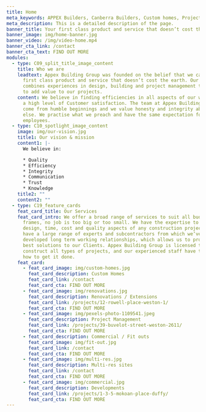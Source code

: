 ```yaml
---
title: Home
meta_keywords: APPEX Builders, Canberra Builders, Custom homes, Project Management.
meta_description: This is a detailed description of the page.
banner_title: Your first class product and service that doesn’t cost the earth.
banner_image: img/home-banner.jpg
banner_video: /img/video-home.mp4
banner_cta_link: /contact
banner_cta_text: FIND OUT MORE
modules:
  - type: C09_split_title_image_content
    title: Who we are
    leadtext: Appex Building Group was founded on the belief that we can provide a
      first class product and service that doesn’t cost the earth. Our team
      combines experiences in design, building and project management to be able
      to add value to our projects.
    content: We believe in finding efficiencies in all aspects of our work to ensure
      a high level of Customer satisfaction. The team at Appex Building have
      come from humble beginnings and we value honesty and integrity above all
      else. We practise what we preach and have the same expectation for our
      employees.
  - type: C10_spotlight_image_content
    image: img/our-vision.jpg
    title1: Our vision & mission
    content1: |-
      We believe in: 

      * Quality
      * Efficiency
      * Integrity
      * Communication
      * Trust
      * Knowledge
    title2: ""
    content2: ""
  - type: C19_feature_cards
    feat_card_title: Our Services
    feat_card_intro: We offer a broad range of services to suit all budgets and time
      frames, no job is too big or too small. We have the expertise to manage
      design, time, cost and quality aspects of any construction project. We
      have a large range of experts and subcontractors from which we’ve
      developed long term working relationships, which allows us to provide the
      best solutions to our Clients. Appex Building Group is licensed to
      construct all types of projects, and our experienced staff have the know
      how to get it done.
    feat_card:
      - feat_card_image: img/custom-homes.jpg
        feat_card_description: Custom Homes
        feat_card_link: /contact
        feat_card_cta: FIND OUT MORE
      - feat_card_image: img/renovations.jpg
        feat_card_description: Renovations / Extensions
        feat_card_link: /projects/12-rowell-place-weston-1/
        feat_card_cta: FIND OUT MORE
      - feat_card_image: img/pexels-photo-1109541.jpeg
        feat_card_description: Project Management
        feat_card_link: /projects/39-buvelot-street-weston-2611/
        feat_card_cta: FIND OUT MORE
      - feat_card_description: Commercial / Fit outs
        feat_card_image: img/fit-out.jpg
        feat_card_link: /contact
        feat_card_cta: FIND OUT MORE
      - feat_card_image: img/multi-res.jpg
        feat_card_description: Multi-res sites
        feat_card_link: /contact
        feat_card_cta: FIND OUT MORE
      - feat_card_image: img/commercial.jpg
        feat_card_description: Developments
        feat_card_link: /projects/1-3-5-mokoan-place-duffy/
        feat_card_cta: FIND OUT MORE
---
```

